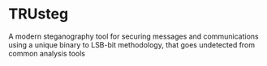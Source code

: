 # TRUsteg
A modern steganography tool for securing messages and communications using a unique binary to LSB-bit methodology, that goes undetected from common analysis tools
